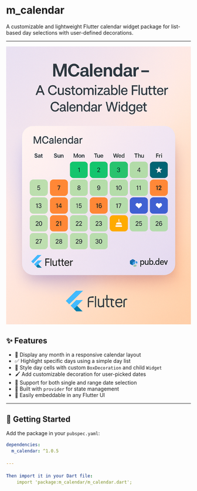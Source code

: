 # m_calendar

A customizable and lightweight Flutter calendar widget package for list-based day selections with user-defined decorations.

---

![MCalendar Preview](https://raw.githubusercontent.com/MuntasirAsif/m_calendar/main/assets/calendar_preview.png)

## ✨ Features

- 📅 Display any month in a responsive calendar layout
- ✅ Highlight specific days using a simple day list
- 🎨 Style day cells with custom `BoxDecoration` and child `Widget`
- 🖌️ Add customizable decoration for user-picked dates
- 📆 Support for both single and range date selection
- 💼 Built with `provider` for state management
- 🧩 Easily embeddable in any Flutter UI

---

## 🚀 Getting Started

Add the package in your `pubspec.yaml`:

```yaml
dependencies:
  m_calendar: ^1.0.5
  
---

Then import it in your Dart file:
    import 'package:m_calendar/m_calendar.dart';